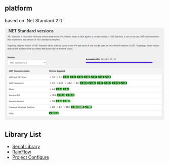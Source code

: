 ## platform

based on .Net Standard 2.0

![](./.pic/dotnetstandard.png)

## Library List

- [Serial Library](./PilotSoft.Serial)
- [RainFlow](./PilotSoft.RainFlow)
- [Project Configure](./PilotSoft.ProjConfig)

